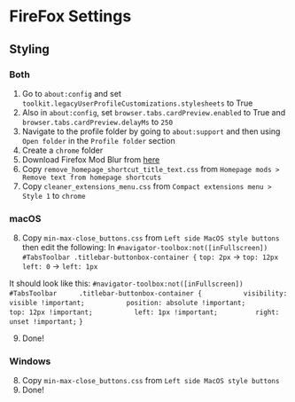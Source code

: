 # FireFox Settings
## Styling

### Both
1. Go to `about:config` and set `toolkit.legacyUserProfileCustomizations.stylesheets` to True
2. Also in `about:config`, set `browser.tabs.cardPreview.enabled` to True and `browser.tabs.cardPreview.delayMs` to `250`
3. Navigate to the profile folder by going to `about:support` and then using `Open folder` in the `Profile folder` section
4. Create a `chrome` folder
5. Download Firefox Mod Blur from [here](https://github.com/datguypiko/)
6. Copy `remove_homepage_shortcut_title_text.css` from `Homepage mods > Remove text from homepage shortcuts`
7. Copy `cleaner_extensions_menu.css` from `Compact extensions menu > Style 1` to `chrome`

### macOS
8. Copy `min-max-close_buttons.css` from `Left side MacOS style buttons` then edit the following:
In `#navigator-toolbox:not([inFullscreen]) #TabsToolbar .titlebar-buttonbox-container {`
`top: 2px` -> `top: 12px`
`left: 0` -> `left: 1px`

  It should look like this:
  `#navigator-toolbox:not([inFullscreen]) #TabsToolbar`
  `     .titlebar-buttonbox-container {`
  `          visibility: visible !important;`
  `          position: absolute !important;`
  `          top: 12px !important;`
  `          left: 1px !important;`
  `         right: unset !important;`
  `}`
  
9. Done!

### Windows
8. Copy `min-max-close_buttons.css` from `Left side MacOS style buttons`
9. Done!
